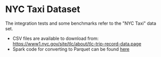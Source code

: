 # NYC Taxi Dataset

The integration tests and some benchmarks refer to the "NYC Taxi" data set.

- CSV files are available to download from: https://www1.nyc.gov/site/tlc/about/tlc-trip-record-data.page
- Spark code for converting to Parquet can be found [here](../spark/benchmarks)